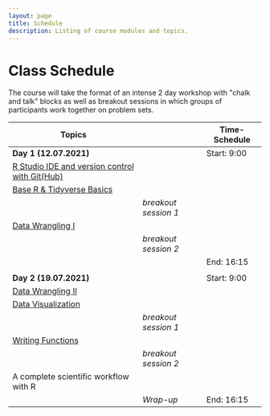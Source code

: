 ```yaml
---
layout: page
title: Schedule
description: Listing of course modules and topics.
---
```


# Class Schedule

The course will take the format of an intense 2 day workshop with "chalk and talk" blocks as well as breakout sessions in which groups of participants work together on problem sets.

| **Topics**                                                                                                  |                      | **Time-Schedule** |
|-------------------------------------------------------------------------------------------------------------|----------------------|-------------------|
| **Day 1 (12.07.2021)**                                                                                      |                      | Start: 9:00       |
| [R Studio IDE and version control with Git(Hub)](https://m-freitag.github.io/intro-r-polsci/Intro_Rst_Git/) |                      |                   |
| [Base R & Tidyverse Basics](https://m-freitag.github.io/intro-r-polsci/Session2/)                           |                      |                   |
|                                                                                                             | *breakout session 1* |                   |
| [Data Wrangling I](https://m-freitag.github.io/intro-r-polsci/Session3/)                                    |                      |                   |
|                                                                                                             | *breakout session 2* |                   |
|                                                                                                             |                      | End: 16:15        |
|                                                                                                             |                      |                   |
| **Day 2 (19.07.2021)**                                                                                      |                      | Start: 9:00       |
| [Data Wrangling II](https://m-freitag.github.io/intro-r-polsci/Session3/)                                   |                      |                   |
| [Data Visualization](https://m-freitag.github.io/intro-r-polsci/Session4/)                                  |                      |                   |
|                                                                                                             | *breakout session 1* |                   |
| [Writing Functions](https://m-freitag.github.io/intro-r-polsci/Session5/)                                   |                      |                   |
|                                                                                                             | *breakout session 2* |                   |
| A complete scientific workflow with R                                                                       |                      |                   |
|                                                                                                             | *Wrap-up*            | End: 16:15        |

